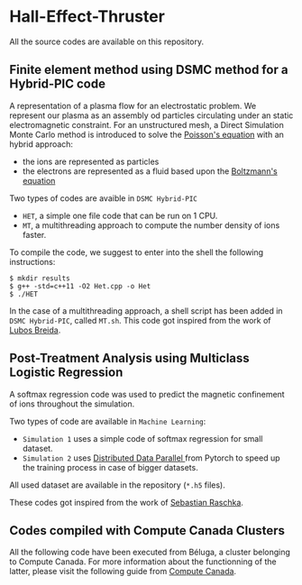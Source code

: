 # Hall-Effect-Thruster

All the source codes are available on this repository.

## Finite element method using DSMC method for a Hybrid-PIC code

A representation of a plasma flow for an electrostatic problem. We represent our plasma as an assembly od particles circulating under an static electromagnetic constraint. For an unstructured mesh, a Direct Simulation Monte Carlo method is introduced to solve the [Poisson's equation](https://en.wikipedia.org/wiki/Poisson%27s_equation) with an hybrid approach:
- the ions are represented as particles
- the electrons are represented as a fluid based upon the [Boltzmann's equation](https://en.wikipedia.org/wiki/Boltzmann_equation)

Two types of codes are avaible in `DSMC Hybrid-PIC`
- `HET`, a simple one file code that can be run on 1 CPU.
- `MT`, a multithreading approach to compute the number density of ions faster.

To compile the code, we suggest to enter into the shell the following instructions:
```
$ mkdir results
$ g++ -std=c++11 -O2 Het.cpp -o Het 
$ ./HET
```
In the case of a multithreading approach, a shell script has been added in `DSMC Hybrid-PIC`, called `MT.sh`.
This code got inspired from the work of [Lubos Breida](https://www.particleincell.com/2015/fem-pic/). 

## Post-Treatment Analysis using Multiclass Logistic Regression

A softmax regression code was used to predict the magnetic confinement of ions throughout the simulation.

Two types of code are available in `Machine Learning`:

- `Simulation 1` uses a simple code of softmax regression for small dataset. 
- `Simulation 2` uses [Distributed Data Parallel ](https://pytorch.org/tutorials/intermediate/ddp_tutorial.html) from Pytorch to speed up the training process in case of bigger datasets.

All used dataset are available in the repository (`*.h5` files). 

These codes got inspired from the work of [Sebastian Raschka](https://github.com/rasbt/deeplearning-models). 

## Codes compiled with Compute Canada Clusters

All the following code have been executed from Béluga, a cluster belonging to Compute Canada. For more information about the functionning of the latter, please visit the following guide from [Compute Canada](https://docs.computecanada.ca/wiki/Running_jobs).
